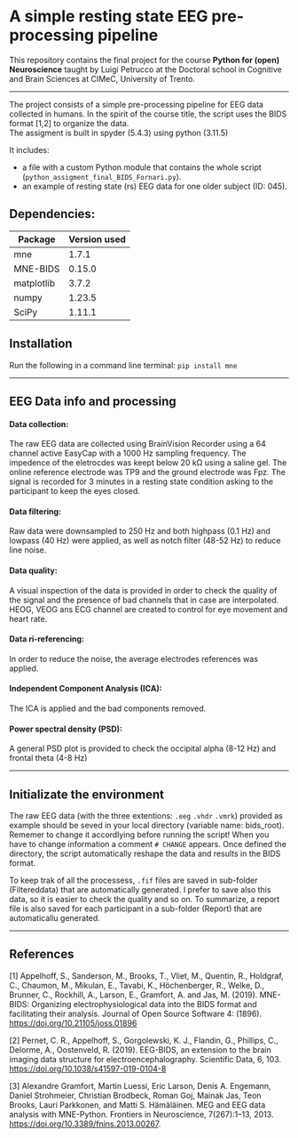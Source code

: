 # A simple resting state EEG pre-processing pipeline

This repository contains the final project for the course **Python for (open) Neuroscience** taught by Luigi Petrucco at the Doctoral school in Cognitive and Brain Sciences at CIMeC, University of Trento.

***
The project consists of a simple pre-processing pipeline for EEG data collected in humans. In the spirit of the course title, the script uses the BIDS format [1,2] to organize the data.  
The assigment is built in spyder (5.4.3) using python (3.11.5)

It includes:
- a file with a custom Python module that contains the whole script (`python_assigment_final_BIDS_Fornari.py`).
- an example of resting state (rs) EEG data for one older subject (ID: 045).

## Dependencies:

| Package   | Version used | 
|-----------|--------------|
| mne       | 1.7.1        | 
| MNE-BIDS  | 0.15.0       |
| matplotlib| 3.7.2        |
| numpy     | 1.23.5       | 
| SciPy     | 1.11.1       |


## Installation

Run the following in a command line terminal: `pip install mne`

***

## EEG Data info and processing 

#### Data collection:
The raw EEG data are collected using BrainVision Recorder using a 64 channel active EasyCap with a 1000 Hz sampling frequency. The impedence of the eletrocdes was keept below 20 kΩ using a saline gel.
The online reference electrode was TP9 and the ground electrode was Fpz.
The signal is recorded for 3 minutes in a resting state condition asking to the participant to keep the eyes closed.
#### Data filtering:
Raw data were downsampled to 250 Hz and both highpass (0.1 Hz) and lowpass (40 Hz) were applied, as well as notch filter (48-52 Hz) to reduce line noise.
#### Data quality:
A visual inspection of the data is provided in order to check the quality of the signal and the presence of bad channels that in case are interpolated. HEOG, VEOG ans ECG channel are created to control for eye movement and heart rate.
#### Data ri-referencing:
In order to reduce the noise, the average electrodes references was applied.
#### Independent Component Analysis (ICA):
The ICA is applied and the bad components removed.
#### Power spectral density (PSD):
A general PSD plot is provided to check the occipital alpha (8-12 Hz) and frontal theta (4-8 Hz)

***

## Initializate the environment

The raw EEG data (with the three extentions: `.eeg` `.vhdr` `.vmrk`) provided as example should be seved in your local directory (variable name: bids_root). 
Rememer to change it accordlying before running the script! When you have to change information a comment `# CHANGE` appears.
Once defined the directory, the script automatically reshape the data and results in the BIDS format. 

To keep trak of all the processess, `.fif` files are saved in sub-folder (Filtereddata) that are automatically generated. I prefer to save also this data, so it is easier to check the quality and so on.
To summarize, a report file is also saved for each participant in a sub-folder (Report) that are automaticallu generated.

***

## References
[1] Appelhoff, S., Sanderson, M., Brooks, T., Vliet, M., Quentin, R., Holdgraf, C., Chaumon, M., Mikulan, E., Tavabi, K., Höchenberger, R., Welke, D., Brunner, C., Rockhill, A., Larson, E., Gramfort, A. and Jas, M. (2019). MNE-BIDS: Organizing electrophysiological data into the BIDS format and facilitating their analysis. Journal of Open Source Software 4: (1896). https://doi.org/10.21105/joss.01896

[2] Pernet, C. R., Appelhoff, S., Gorgolewski, K. J., Flandin, G., Phillips, C., Delorme, A., Oostenveld, R. (2019). EEG-BIDS, an extension to the brain imaging data structure for electroencephalography. Scientific Data, 6, 103. https://doi.org/10.1038/s41597-019-0104-8

[3] Alexandre Gramfort, Martin Luessi, Eric Larson, Denis A. Engemann, Daniel Strohmeier, Christian Brodbeck, Roman Goj, Mainak Jas, Teon Brooks, Lauri Parkkonen, and Matti S. Hämäläinen. MEG and EEG data analysis with MNE-Python. Frontiers in Neuroscience, 7(267):1–13, 2013. https://doi.org/10.3389/fnins.2013.00267.

